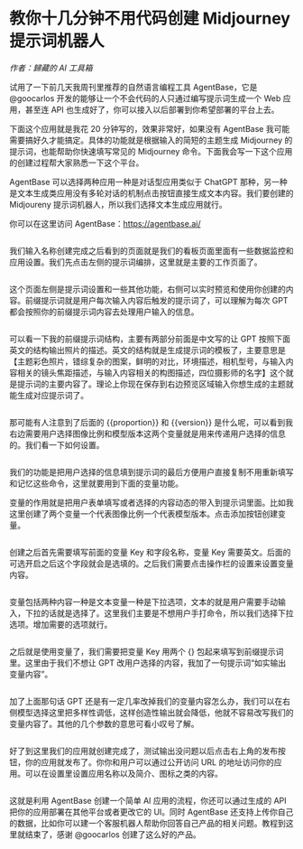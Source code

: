 # 教你十几分钟不用代码创建 Midjourney 提示词机器人

_作者：歸藏的 AI 工具箱_

试用了一下前几天我周刊里推荐的自然语言编程工具 AgentBase，它是 @goocarlos 开发的能够让一个不会代码的人只通过编写提示词生成一个 Web 应用，甚至连 API 也生成好了，你可以接入以后部署到你希望部署的平台上去。

下面这个应用就是我花 20 分钟写的，效果非常好，如果没有 AgentBase 我可能需要搞好久才能搞定。具体的功能就是根据输入的简短的主题生成 Midjourney 的提示词，也能帮助你快速填写常见的 Midjourney 命令。下面我会写一下这个应用的创建过程帮大家熟悉一下这个平台。

AgentBase 可以选择两种应用一种是对话型应用类似于 ChatGPT 那种，另一种是文本生成类应用没有多轮对话的机制点击按钮直接生成文本内容。我们要创建的 Midjoureny 提示词机器人，所以我们选择文本生成应用就行。

你可以在这里访问 AgentBase：https://agentbase.ai/

<figure><img src="../../.gitbook/assets/image (99).png" alt=""><figcaption></figcaption></figure>

我们输入名称创建完成之后看到的页面就是我们的看板页面里面有一些数据监控和应用设置。我们先点击左侧的提示词编排，这里就是主要的工作页面了。

<figure><img src="../../.gitbook/assets/image-2.png" alt=""><figcaption></figcaption></figure>

这个页面左侧是提示词设置和一些其他功能，右侧可以实时预览和使用你创建的内容。前缀提示词就是用户每次输入内容后触发的提示词了，可以理解为每次 GPT 都会按照你的前缀提示词内容去处理用户输入的信息。

<figure><img src="../../.gitbook/assets/image-3.png" alt=""><figcaption></figcaption></figure>

可以看一下我的前缀提示词结构，主要有两部分前面是中文写的让 GPT 按照下面英文的结构输出照片的描述。英文的结构就是生成提示词的模板了，主要意思是【主题彩色照片，错综复杂的图案，鲜明的对比，环境描述，相机型号，与输入内容相关的镜头焦距描述，与输入内容相关的构图描述，四位摄影师的名字】这个就是提示词的主要内容了。理论上你现在保存到右边预览区域输入你想生成的主题就能生成对应提示词了。

<figure><img src="../../.gitbook/assets/image-4.png" alt=""><figcaption></figcaption></figure>

那可能有人注意到了后面的 \{{proportion\}} 和 \{{version\}} 是什么呢，可以看到我右边需要用户选择图像比例和模型版本这两个变量就是用来传递用户选择的信息的。我们看一下如何设置。

<figure><img src="../../.gitbook/assets/image-5.png" alt=""><figcaption></figcaption></figure>

我们的功能是把用户选择的信息填到提示词的最后方便用户直接复制不用重新填写和记忆这些命令，这里就要用到下面的变量功能。

变量的作用就是把用户表单填写或者选择的内容动态的带入到提示词里面。比如我这里创建了两个变量一个代表图像比例一个代表模型版本。点击添加按钮创建变量。

<figure><img src="../../.gitbook/assets/image-6.png" alt=""><figcaption></figcaption></figure>

创建之后首先需要填写前面的变量 Key 和字段名称，变量 Key 需要英文。后面的可选开启之后这个字段就会是选填的。之后我们需要点击操作栏的设置来设置变量内容。

<figure><img src="../../.gitbook/assets/image-7.png" alt=""><figcaption></figcaption></figure>

变量包括两种内容一种是文本变量一种是下拉选项，文本的就是用户需要手动输入，下拉的话就是选择了。这里我们主要是不想用户手打命令，所以我们选择下拉选项。增加需要的选项就行。

<figure><img src="../../.gitbook/assets/image-8.png" alt=""><figcaption></figcaption></figure>

之后就是使用变量了，我们需要把变量 Key 用两个 {} 包起来填写到前缀提示词里。这里由于我们不想让 GPT 改用户选择的内容，我加了一句提示词“如实输出变量内容”。

<figure><img src="../../.gitbook/assets/image-9.png" alt=""><figcaption></figcaption></figure>

加了上面那句话 GPT 还是有一定几率改掉我们的变量内容怎么办，我们可以在右侧模型选择这里把多样性调低，这样创造性输出就会降低，他就不容易改写我们的变量内容了。其他的几个参数的意思可看小叹号了解。

<figure><img src="../../.gitbook/assets/image-11.png" alt=""><figcaption></figcaption></figure>

好了到这里我们的应用就创建完成了，测试输出没问题以后点击右上角的发布按钮，你的应用就发布了。你你和用户可以通过公开访问 URL 的地址访问你的应用。可以在设置里设置应用名称以及简介、图标之类的内容。

<figure><img src="../../.gitbook/assets/image-13.png" alt=""><figcaption></figcaption></figure>

这就是利用 AgentBase 创建一个简单 AI 应用的流程，你还可以通过生成的 API 把你的应用部署在其他平台或者更改它的 UI。同时 AgentBase 还支持上传你自己的数据，比如你可以建一个客服机器人帮助你回答自己产品的相关问题。教程到这里就结束了，感谢 @goocarlos 创建了这么好的产品。
